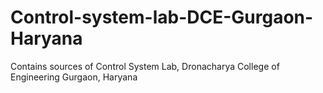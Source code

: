 # Control-system-lab-DCE-Gurgaon-Haryana
Contains sources of Control System Lab, Dronacharya College of Engineering Gurgaon, Haryana
